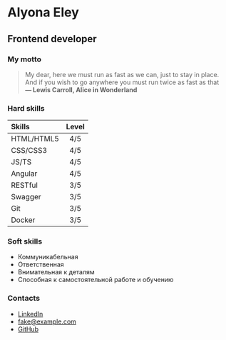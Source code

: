 # Alyona Eley
## Frontend developer

### My motto
> My dear, here we must run as fast as we can, just to stay in place.  
> And if you wish to go anywhere you must run twice as fast as that  
> **― Lewis Carroll, Alice in Wonderland**

### Hard skills
| Skills | Level |
|:---- | :----: |
| HTML/HTML5 | 4/5 |
| CSS/CSS3 | 4/5 |
| JS/TS | 4/5 |
| Angular | 4/5 |
| RESTful | 3/5 |
| Swagger | 3/5 |
| Git | 3/5 |
| Docker | 3/5 |

### Soft skills
* Коммуникабельная
* Ответственная
* Внимательная к деталям
* Способная к самостоятельной работе и обучению

### Contacts
* [LinkedIn](https://www.linkedin.com/)
* <fake@example.com>
* [GitHub](github.com/alksalena)